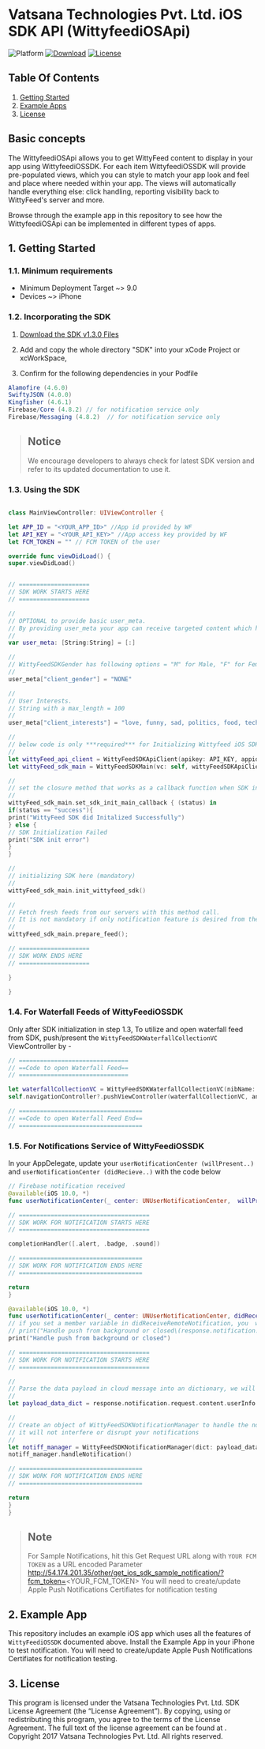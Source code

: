 # Vatsana Technologies Pvt. Ltd. iOS SDK API (WittyfeediOSApi)


![Platform](https://img.shields.io/badge/Platform-iOS-green.svg)
[ ![Download](https://img.shields.io/badge/Download-1.3.0-blue.svg)](https://drive.google.com/file/d/1gA4UmGAslArl1mMbjRCPu8ep9-lIRU-8/view?usp=sharing)
[![License](https://img.shields.io/badge/LICENSE-WittyFeed%20SDK%20License-blue.svg)]()

## Table Of Contents
1. [Getting Started](#1-getting-started)
2. [Example Apps](#2-example-app)
3. [License](#3-license)

## Basic concepts
The WittyfeediOSApi allows you to get WittyFeed content to display in your app using WittyfeediOSSDK.
For each item WittyfeediOSSDK will provide pre-populated views, which you can style to match your app look and feel and place where needed within your app.
The views will automatically handle everything else: click handling, reporting visibility back to WittyFeed's server and more.

Browse through the example app in this repository to see how the WittyfeediOSApi can be implemented in different types of apps.

## 1. Getting Started

### 1.1. Minimum requirements

* Minimum Deployment Target ~> 9.0
* Devices ~> iPhone

### 1.2. Incorporating the SDK

1. [Download the SDK v1.3.0 Files](https://drive.google.com/file/d/1gA4UmGAslArl1mMbjRCPu8ep9-lIRU-8/view?usp=sharing)

2. Add and copy the whole directory "SDK" into your xCode Project or xcWorkSpace,

3. Confirm for the following dependencies in your Podfile

```groovy
Alamofire (4.6.0)
SwiftyJSON (4.0.0)
Kingfisher (4.6.1)
Firebase/Core (4.8.2) // for notification service only
Firebase/Messaging (4.8.2)  // for notification service only
```

> ## Notice
> We encourage developers to always check for latest SDK version and refer to its updated documentation to use it.


### 1.3. Using the SDK

```swift

class MainViewController: UIViewController {

let APP_ID = "<YOUR_APP_ID>" //App id provided by WF
let API_KEY = "<YOUR_API_KEY>" //App access key provided by WF
let FCM_TOKEN = "" // FCM TOKEN of the user

override func viewDidLoad() {
super.viewDidLoad()


// ====================
// SDK WORK STARTS HERE
// ====================

//
// OPTIONAL to provide basic user_meta.
// By providing user_meta your app can receive targeted content which has an higher CPM then regular content.
//
var user_meta: [String:String] = [:]

//
// WittyFeedSDKGender has following options = "M" for Male, "F" for Female, "O" for Other, "N" for None
//
user_meta["client_gender"] = "NONE"

//
// User Interests.
// String with a max_length = 100
//
user_meta["client_interests"] = "love, funny, sad, politics, food, technology, DIY, friendship, hollywood, bollywood, NSFW"

//
// below code is only ***required*** for Initializing Wittyfeed iOS SDK API, -- providing 'user_meta' is optional --
//
let wittyFeed_api_client = WittyFeedSDKApiClient(apikey: API_KEY, appid: APP_ID, fcmtoken: FCM_TOKEN, usermeta: user_meta, vc: self)
let wittyFeed_sdk_main = WittyFeedSDKMain(vc: self, wittyFeedSDKApiClient: wittyFeed_api_client)

//
// set the closure method that works as a callback function when SDK initialzes successfully
//
wittyFeed_sdk_main.set_sdk_init_main_callback { (status) in
if(status == "success"){
print("WittyFeed SDK did Initalized Successfully")
} else {
// SDK Initialization Failed
print("SDK init error")
}
}

//
// initializing SDK here (mandatory)
//
wittyFeed_sdk_main.init_wittyfeed_sdk()

//
// Fetch fresh feeds from our servers with this method call.
// It is not mandatory if only notification feature is desired from the SDK
//
wittyFeed_sdk_main.prepare_feed();

// ====================
// SDK WORK ENDS HERE
// ====================

}

}

```

### 1.4. For Waterfall Feeds of WittyFeediOSSDK

Only after SDK initialization in step 1.3,
To utilize and open waterfall feed from SDK, push/present the `WittyFeedSDKWaterfallCollectionVC` ViewController by -

```swift
// ===============================
// ==Code to open Waterfall Feed==
// ===============================

let waterfallCollectionVC = WittyFeedSDKWaterfallCollectionVC(nibName: "WittyFeedSDKWaterfallCollectionVC", bundle: nil)
self.navigationController?.pushViewController(waterfallCollectionVC, animated: true)

// ===================================
// ==Code to open Waterfall Feed End==
// ===================================
```

### 1.5. For Notifications Service of WittyFeediOSSDK

In your AppDelegate, update your `userNotificationCenter (willPresent..)` and `userNotificationCenter (didRecieve..)` with the code below

```swift
// Firebase notification received
@available(iOS 10.0, *)
func userNotificationCenter(_ center: UNUserNotificationCenter,  willPresent notification: UNNotification, withCompletionHandler   completionHandler: @escaping (_ options:   UNNotificationPresentationOptions) -> Void) {

// =====================================
// SDK WORK FOR NOTIFICATION STARTS HERE
// =====================================

completionHandler([.alert, .badge, .sound])

// ===================================
// SDK WORK FOR NOTIFICATION ENDS HERE
// ===================================

return
}

@available(iOS 10.0, *)
func userNotificationCenter(_ center: UNUserNotificationCenter, didReceive response: UNNotificationResponse, withCompletionHandler completionHandler: @escaping () -> Void) {
// if you set a member variable in didReceiveRemoteNotification, you  will know if this is from closed or background
// print("Handle push from background or closed\(response.notification.request.content.userInfo)")
print("Handle push from background or closed")

// =====================================
// SDK WORK FOR NOTIFICATION STARTS HERE
// =====================================

//
// Parse the data payload in cloud message into an dictionary, we will this dictionary forward into WittyFeedSDK
//
let payload_data_dict = response.notification.request.content.userInfo as NSDictionary

//
// Create an object of WittyFeedSDKNotificationManager to handle the notifications from Engage9 only
// it will not interfere or disrupt your notifications
//
let notiff_manager = WittyFeedSDKNotificationManager(dict: payload_data_dict, window: self.window!)
notiff_manager.handleNotification()

// ===================================
// SDK WORK FOR NOTIFICATION ENDS HERE
// ===================================

return
}
}
```

> ## Note
> For Sample Notifications, hit this Get Request URL along with `YOUR FCM TOKEN` as a URL encoded Parameter
> http://54.174.201.35/other/get_ios_sdk_sample_notification/?fcm_token=<YOUR_FCM_TOKEN>
> You will need to create/update Apple Push Notifications Certifiates for notification testing


## 2. Example App

This repository includes an example iOS app which uses all the features of `WittyFeediOSSDK` documented above.
Install the Example App in your iPhone to test notification.
You will need to create/update Apple Push Notifications Certifiates for notification testing.


## 3. License
This program is licensed under the Vatsana Technologies Pvt. Ltd. SDK License Agreement (the “License Agreement”).  By copying, using or redistributing this program, you agree to the terms of the License Agreement.  The full text of the license agreement can be found at [   ](   ).
Copyright 2017 Vatsana Technologies Pvt. Ltd.  All rights reserved.


